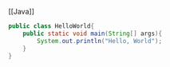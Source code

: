 [[Java]]
```java
public class HelloWorld{
	public static void main(String[] args){
		System.out.println("Hello, World");
	}
}
```

